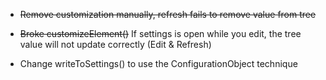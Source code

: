 - ~~Remove customization manually, refresh fails to remove value from tree~~

- ~~Broke customizeElement()~~ If settings is open while you edit, the tree value will not update correctly (Edit & Refresh)

- Change writeToSettings() to use the ConfigurationObject technique



